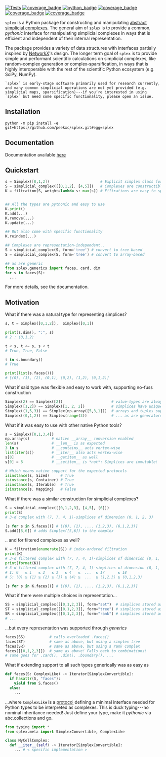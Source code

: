 [![Tests](https://github.com/peekxc/splex/actions/workflows/package.yml/badge.svg)](https://github.com/peekxc/splex/actions/workflows/package.yml)
[![coverage_badge](https://img.shields.io/endpoint?url=https://gist.githubusercontent.com/peekxc/ef42349965f40edf4232737026690c5f/raw/coverage_info.json)](https://coveralls.io/github/peekxc/splex)
[![python_badge](https://img.shields.io/badge/python-3.9%20%7C%203.10%20%7C%203.11-blue)](https://github.com/peekxc/splex/actions/workflows/python-package.yml)
[![coverage_badge](https://img.shields.io/github/actions/workflow/status/peekxc/splex/build-macos.yml?logo=apple&logoColor=white)](https://github.com/peekxc/splex/actions/workflows/build-macos.yml)
[![coverage_badge](https://img.shields.io/github/actions/workflow/status/peekxc/splex/build-windows.yml?logo=windows&logoColor=white)](https://github.com/peekxc/splex/actions/workflows/build-windows.yml)
[![coverage_badge](https://img.shields.io/github/actions/workflow/status/peekxc/splex/build-linux.yml?logo=linux&logoColor=white)](https://github.com/peekxc/splex/actions/workflows/build-linux.yml)

`splex` is a Python package for constructing and manipulating [abstract simplicial complexes](https://en.wikipedia.org/wiki/Abstract_simplicial_complex). The general aim of `splex` is to provide a common, _pythonic_ interface for manipulating simplicial complexes in ways that is efficient and independent of their internal representation. 

The package provides a variety of data structures with interfaces partially inspired by [NetworkX](https://networkx.org/documentation/stable/index.html)'s design.  The longer term goal of `splex` is to provide simple and performant scientific calculations on simplicial complexes, like random-complex generation or complex-sparsification, in ways that is highly interoperable with the rest of the scientific Python ecosystem (e.g. SciPy, NumPy). 

```{note}
`splex` is early-stage software primarily used for research currently, and many common simplicial operations are not yet provided (e.g. simplicial maps, sparsification)---if you’re interested in using `splex` but need some specific functionality, please open an issue.
```

## Installation 

```
python -m pip install -e git+https://github.com/peekxc/splex.git#egg=splex
```

## Documentation 

Documentation available [here](https://peekxc.github.io/splex/)

## Quickstart 

```python
s = Simplex([0,1,2])                       # Explicit simplex class for value and set-like semantics
S = simplicial_complex([[0,1,2], [4,5]])   # Complexes are constructible from myriad of types
K = filtration(S, weight=lambda s: max(s)) # Filtrations are easy to specify via functions 


## All the types are pythonic and easy to use  
K.print()
K.add(...)
K.remove(...)
K.update(...)

## But also come with specific functionality 
K.reindex(...)

## Complexes are representation-independent..
S = simplicial_complex(S, form='tree') # convert to tree-based
S = simplicial_complex(S, form='tree') # convert to array-based

## as are generic 
from splex.generics import faces, card, dim
for s in faces(S):
  ...
```

For more details, see the documentation. 

## Motivation 

What if there was a natural type for representing simplices? 
```python
s, t = Simplex([0,1,2]),  Simplex([0,1])

print(s.dim(), ":", s)
# 2 : (0,1,2)

t < s, t <= s, s < t
# True, True, False

t in s.boundary()
# True 

print(list(s.faces()))
# [(0), (1), (2), (0,1), (0,2), (1,2), (0,1,2)]
```

What if said type was flexible and easy to work with, supporting no-fuss construction

```python
Simplex(2) == Simplex([2])                      # value-types are always unboxed 
Simplex([1,2]) == Simplex([1, 2, 2])            # simplices have unique entries, are hashable 
Simplex((1,5,3)) == Simplex(np.array([5,3,1]))  # arrays and tuples supported out of the box 
Simplex((0,1,2)) == Simplex(range(3))           # ... as are generators, iterables, collections, etc
```

What if it was easy to use with other native Python tools?
```python
s = Simplex([0,1,3,4])
np.array(s)          # native __array__ conversion enabled
len(s)               # __len__ is as expected 
3 in s               # __contains__ acts vertex-wise
list(iter(s))        # __iter__ also acts vertex-wise
s[0]                 # __getitem__ as well 
s[0] = 5             # __setitem__ is *not*: Simplices are immutable!

# Which means native support for the expected protocols 
isinstance(s, Sized)     # True 
isinstance(s, Container) # True 
isinstance(s, Iterable)  # True 
isinstance(s, Mapping)   # False 
```

What if there was a similar construction for simplicial complexes?
```python
S = simplicial_complex([[0,1,2,3], [4,5], [6]])
print(S)
# 3-d complex with (7, 7, 4, 1)-simplices of dimension (0, 1, 2, 3)

[s for s in S.faces()] # [(0), (1), ..., (1,2,3), (0,1,2,3)]
S.add([5,6]) # adds Simplex([5,6]) to the complex 
```

.. and for filtered complexes as well?
```python
K = filtration(enumerate(S)) # index-ordered filtration
print(K)
# 3-d filtered complex with (7, 7, 4, 1)-simplices of dimension (0, 1, 2, 3)
print(format(K))
# 3-d filtered complex with (7, 7, 4, 1)-simplices of dimension (0, 1, 2, 3)
# I: 0   ≤ 1   ≤ 2   ≤ 3   ≤ 4   ≤  ...  ≤ 17      ≤ 18       
# S: (0) ⊆ (1) ⊆ (2) ⊆ (3) ⊆ (4) ⊆  ...  ⊆ (1,2,3) ⊆ (0,1,2,3)

[s for s in K.faces()] # [(0), (1), ..., (1,2,3), (0,1,2,3)]
```

What if there were multiple choices in representation...


```python
SS = simplicial_complex([[0,1,2,3]], form="set")  # simplices stored as collections in a set 
ST = simplicial_complex([[0,1,2,3]], form="tree") # simplices stored as nodes in a tree 
SR = simplicial_complex([[0,1,2,3]], form="rank") # simplices stored as integers in an array 
# ... 
```

...but every representation was supported through _generics_


```python
faces(SS)           # calls overloaded .faces()
faces(ST)           # same as above, but using a simplex tree
faces(SR)           # same as above, but using a rank complex 
faces([[0,1,2,3]])  # same as above! Falls back to combinations! 
# same goes for .card(), .dim(), .boundary(), ...
```

What if extending support to all such types generically was as easy as

```python
def faces(S: ComplexLike) -> Iterator[SimplexConvertible]:
  if hasattr(S, "faces"):
    yield from S.faces()
  else:
    ...
```

...where `ComplexLike` is a [protocol](https://mypy.readthedocs.io/en/stable/protocols.html) defining a minimal interface needed for Python types to be interpreted as complexes. This is duck typing---no nominal inheritance needed! Just define your type, make it _pythonic_ via abc.collections and go. 


```python
from typing import *
from splex.meta import SimplexConvertible, ComplexLike 

class MyCellComplex:
  def __iter__(self) -> Iterator[SimplexConvertible]:
    ... # < specific implementation > 
```



